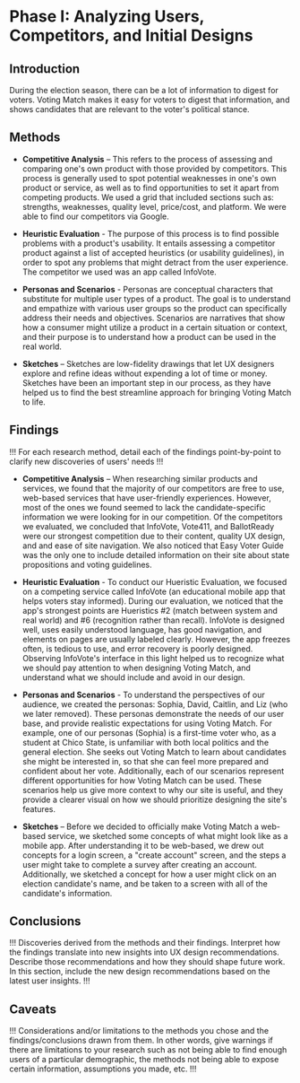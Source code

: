 # Phase I: Analyzing Users, Competitors, and Initial Designs

## Introduction

During the election season, there can be a lot of information to digest for voters. Voting Match makes it easy for voters to digest that information, and shows candidates that are relevant to the voter's political stance.

## Methods

* **Competitive Analysis** – This refers to the process of assessing and comparing one's own product with those provided by competitors. This process is generally used to spot potential weaknesses in one's own product or service, as well as to find opportunities to set it apart from competing products. We used a grid that included sections such as: strengths, weaknesses, quality level, price/cost, and platform. We were able to find our competitors via Google.

* **Heuristic Evaluation** - The purpose of this process is to find possible problems with a product's usability. It entails assessing a competitor product against a list of accepted heuristics (or usability guidelines), in order to spot any problems that might detract from the user experience. The competitor we used was an app called InfoVote.

* **Personas and Scenarios** - Personas are conceptual characters that substitute for multiple user types of a product. The goal is to understand and empathize with various user groups so the product can specifically address their needs and objectives. Scenarios are narratives that show how a consumer might utilize a product in a certain situation or context, and their purpose is to understand how a product can be used in the real world.

* **Sketches** – Sketches are low-fidelity drawings that let UX designers explore and refine ideas without expending a lot of time or money. Sketches have been an important step in our process, as they have helped us to find the best streamline approach for bringing Voting Match to life.


## Findings

!!! For each research method, detail each of the findings point-by-point to clarify new discoveries of users' needs !!!

* **Competitive Analysis** – When researching similar products and services, we found that the majority of our competitors are free to use, web-based services that have user-friendly experiences. However, most of the ones we found seemed to lack the candidate-specific information we were looking for in our competition. Of the competitors we evaluated, we concluded that InfoVote, Vote411, and BallotReady were our strongest competition due to their content, quality UX design, and and ease of site navigation. We also noticed that Easy Voter Guide was the only one to include detailed information on their site about state propositions and voting guidelines.

* **Heuristic Evaluation** - To conduct our Hueristic Evaluation, we focused on a competing service called InfoVote (an educational mobile app that helps voters stay informed). During our evaluation, we noticed that the app's strongest points are Hueristics #2 (match between system and real world) and #6 (recognition rather than recall). InfoVote is designed well, uses easily understood language, has good navigation, and elements on pages are usually labeled clearly. However, the app freezes often, is tedious to use, and error recovery is poorly designed. Observing InfoVote's interface in this light helped us to recognize what we should pay attention to when designing Voting Match, and understand what we should include and avoid in our design.

* **Personas and Scenarios** - To understand the perspectives of our audience, we created the personas: Sophia, David, Caitlin, and Liz (who we later removed). These personas demonstrate the needs of our user base, and provide realistic expectations for using Voting Match. For example, one of our personas (Sophia) is a first-time voter who, as a student at Chico State, is unfamiliar with both local politics and the general election. She seeks out Voting Match to learn about candidates she might be interested in, so that she can feel more prepared and confident about her vote. Additionally, each of our scenarios represent different opportunities for how Voting Match can be used. These scenarios help us give more context to why our site is useful, and they provide a clearer visual on how we should prioritize designing the site's features.

* **Sketches** – Before we decided to officially make Voting Match a web-based service, we sketched some concepts of what might look like as a mobile app. After understanding it to be web-based, we drew out concepts for a login screen, a "create account" screen, and the steps a user might take to complete a survey after creating an account. Additionally, we sketched a concept for how a user might click on an election candidate's name, and be taken to a screen with all of the candidate's information. 

## Conclusions

!!! Discoveries derived from the methods and their findings. Interpret how the findings translate into new insights into UX design recommendations. Describe those recommendations and how they should shape future work. In this section, include the new design recommendations based on the latest user insights. !!!

## Caveats

!!! Considerations and/or limitations to the methods you chose and the findings/conclusions drawn from them. In other words, give warnings if there are limitations to your research such as not being able to find enough users of a particular demographic, the methods not being able to expose certain information, assumptions you made, etc. !!!
